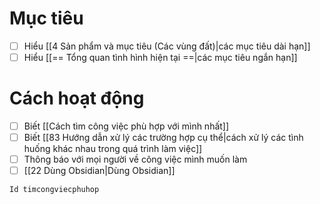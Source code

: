 # Mục tiêu
- [ ] Hiểu [[4 Sản phẩm và mục tiêu (Các vùng đất)|các mục tiêu dài hạn]]
- [ ] Hiểu [[== Tổng quan tình hình hiện tại ==|các mục tiêu ngắn hạn]]

# Cách hoạt động
- [ ] Biết [[Cách tìm công việc phù hợp với mình nhất]]
- [ ] Biết [[83 Hướng dẫn xử lý các trường hợp cụ thể|cách xử lý các tình huống khác nhau trong quá trình làm việc]]
- [ ] Thông báo với mọi người về công việc mình muốn làm
- [ ] [[22 Dùng Obsidian|Dùng Obsidian]]
```button
Id timcongviecphuhop
```
